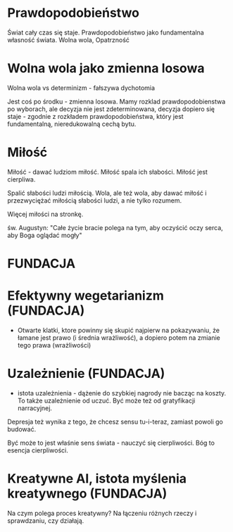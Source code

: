 # Prawdopodobieństwo
Świat cały czas się staje. Prawdopodobieństwo jako fundamentalna własność świata. Wolna wola, Opatrzność

# Wolna wola jako zmienna losowa
Wolna wola vs determinizm - fałszywa dychotomia

Jest coś po środku - zmienna losowa. Mamy rozklad prawdopodobienstwa po wyborach, ale decyzja nie jest zdeterminowana, decyzja dopiero się staje - zgodnie z rozkładem prawdopodobieństwa, który jest fundamentalną, nieredukowalną cechą bytu.

# Miłość
Miłość - dawać ludziom miłość. Miłość spala ich słabości. Miłość jest cierpliwa.

Spalić słabości ludzi miłością. Wola, ale też wola, aby dawać miłość i przezwyciężać miłością słabości ludzi, a nie tylko rozumem.

Więcej miłości na stronkę.

św. Augustyn: "Całe życie bracie polega na tym, aby oczyścić oczy serca, aby Boga oglądać mogły"

# FUNDACJA

# Efektywny wegetarianizm (FUNDACJA)
- Otwarte klatki, ktore powinny się skupić najpierw na pokazywaniu, że łamane jest prawo (i średnia wrażliwość), a dopiero potem na zmianie tego prawa (wrażliwości)

# Uzależnienie (FUNDACJA)
- istota uzależnienia - dążenie do szybkiej nagrody nie bacząc na koszty. To także uzależnienie od uczuć. 
Być może też od gratyfikacji narracyjnej.

Depresja też wynika z tego, że chcesz sensu tu-i-teraz, zamiast powoli go budować.

Być może to jest właśnie sens świata - nauczyć się cierpliwości. Bóg to esencja cierpliwości.

# Kreatywne AI, istota myślenia kreatywnego (FUNDACJA)

Na czym polega proces kreatywny? Na łączeniu różnych rzeczy i sprawdzaniu, czy działają.